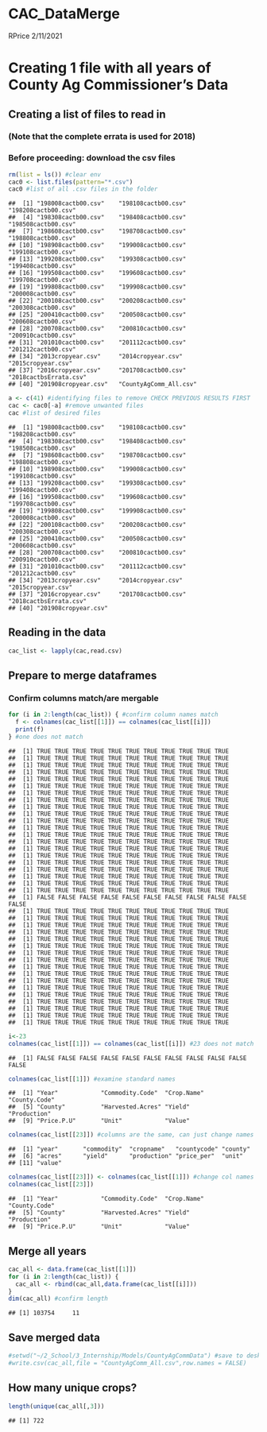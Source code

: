 CAC\_DataMerge
================
RPrice
2/11/2021

# Creating 1 file with all years of County Ag Commissioner’s Data

## Creating a list of files to read in

### (Note that the complete errata is used for 2018)

### Before proceeding: download the csv files

``` r
rm(list = ls()) #clear env
cac0 <- list.files(pattern="*.csv")
cac0 #list of all .csv files in the folder
```

    ##  [1] "198008cactb00.csv"    "198108cactb00.csv"    "198208cactb00.csv"   
    ##  [4] "198308cactb00.csv"    "198408cactb00.csv"    "198508cactb00.csv"   
    ##  [7] "198608cactb00.csv"    "198708cactb00.csv"    "198808cactb00.csv"   
    ## [10] "198908cactb00.csv"    "199008cactb00.csv"    "199108cactb00.csv"   
    ## [13] "199208cactb00.csv"    "199308cactb00.csv"    "199408cactb00.csv"   
    ## [16] "199508cactb00.csv"    "199608cactb00.csv"    "199708cactb00.csv"   
    ## [19] "199808cactb00.csv"    "199908cactb00.csv"    "200008cactb00.csv"   
    ## [22] "200108cactb00.csv"    "200208cactb00.csv"    "200308cactb00.csv"   
    ## [25] "200410cactb00.csv"    "200508cactb00.csv"    "200608cactb00.csv"   
    ## [28] "200708cactb00.csv"    "200810cactb00.csv"    "200910cactb00.csv"   
    ## [31] "201010cactb00.csv"    "201112cactb00.csv"    "201212cactb00.csv"   
    ## [34] "2013cropyear.csv"     "2014cropyear.csv"     "2015cropyear.csv"    
    ## [37] "2016cropyear.csv"     "201708cactb00.csv"    "2018cactbsErrata.csv"
    ## [40] "201908cropyear.csv"   "CountyAgComm_All.csv"

``` r
a <- c(41) #identifying files to remove CHECK PREVIOUS RESULTS FIRST
cac <- cac0[-a] #remove unwanted files
cac #list of desired files
```

    ##  [1] "198008cactb00.csv"    "198108cactb00.csv"    "198208cactb00.csv"   
    ##  [4] "198308cactb00.csv"    "198408cactb00.csv"    "198508cactb00.csv"   
    ##  [7] "198608cactb00.csv"    "198708cactb00.csv"    "198808cactb00.csv"   
    ## [10] "198908cactb00.csv"    "199008cactb00.csv"    "199108cactb00.csv"   
    ## [13] "199208cactb00.csv"    "199308cactb00.csv"    "199408cactb00.csv"   
    ## [16] "199508cactb00.csv"    "199608cactb00.csv"    "199708cactb00.csv"   
    ## [19] "199808cactb00.csv"    "199908cactb00.csv"    "200008cactb00.csv"   
    ## [22] "200108cactb00.csv"    "200208cactb00.csv"    "200308cactb00.csv"   
    ## [25] "200410cactb00.csv"    "200508cactb00.csv"    "200608cactb00.csv"   
    ## [28] "200708cactb00.csv"    "200810cactb00.csv"    "200910cactb00.csv"   
    ## [31] "201010cactb00.csv"    "201112cactb00.csv"    "201212cactb00.csv"   
    ## [34] "2013cropyear.csv"     "2014cropyear.csv"     "2015cropyear.csv"    
    ## [37] "2016cropyear.csv"     "201708cactb00.csv"    "2018cactbsErrata.csv"
    ## [40] "201908cropyear.csv"

## Reading in the data

``` r
cac_list <- lapply(cac,read.csv)
```

## Prepare to merge dataframes

### Confirm columns match/are mergable

``` r
for (i in 2:length(cac_list)) { #confirm column names match
  f <- colnames(cac_list[[1]]) == colnames(cac_list[[i]])
  print(f)
} #one does not match
```

    ##  [1] TRUE TRUE TRUE TRUE TRUE TRUE TRUE TRUE TRUE TRUE TRUE
    ##  [1] TRUE TRUE TRUE TRUE TRUE TRUE TRUE TRUE TRUE TRUE TRUE
    ##  [1] TRUE TRUE TRUE TRUE TRUE TRUE TRUE TRUE TRUE TRUE TRUE
    ##  [1] TRUE TRUE TRUE TRUE TRUE TRUE TRUE TRUE TRUE TRUE TRUE
    ##  [1] TRUE TRUE TRUE TRUE TRUE TRUE TRUE TRUE TRUE TRUE TRUE
    ##  [1] TRUE TRUE TRUE TRUE TRUE TRUE TRUE TRUE TRUE TRUE TRUE
    ##  [1] TRUE TRUE TRUE TRUE TRUE TRUE TRUE TRUE TRUE TRUE TRUE
    ##  [1] TRUE TRUE TRUE TRUE TRUE TRUE TRUE TRUE TRUE TRUE TRUE
    ##  [1] TRUE TRUE TRUE TRUE TRUE TRUE TRUE TRUE TRUE TRUE TRUE
    ##  [1] TRUE TRUE TRUE TRUE TRUE TRUE TRUE TRUE TRUE TRUE TRUE
    ##  [1] TRUE TRUE TRUE TRUE TRUE TRUE TRUE TRUE TRUE TRUE TRUE
    ##  [1] TRUE TRUE TRUE TRUE TRUE TRUE TRUE TRUE TRUE TRUE TRUE
    ##  [1] TRUE TRUE TRUE TRUE TRUE TRUE TRUE TRUE TRUE TRUE TRUE
    ##  [1] TRUE TRUE TRUE TRUE TRUE TRUE TRUE TRUE TRUE TRUE TRUE
    ##  [1] TRUE TRUE TRUE TRUE TRUE TRUE TRUE TRUE TRUE TRUE TRUE
    ##  [1] TRUE TRUE TRUE TRUE TRUE TRUE TRUE TRUE TRUE TRUE TRUE
    ##  [1] TRUE TRUE TRUE TRUE TRUE TRUE TRUE TRUE TRUE TRUE TRUE
    ##  [1] TRUE TRUE TRUE TRUE TRUE TRUE TRUE TRUE TRUE TRUE TRUE
    ##  [1] TRUE TRUE TRUE TRUE TRUE TRUE TRUE TRUE TRUE TRUE TRUE
    ##  [1] TRUE TRUE TRUE TRUE TRUE TRUE TRUE TRUE TRUE TRUE TRUE
    ##  [1] TRUE TRUE TRUE TRUE TRUE TRUE TRUE TRUE TRUE TRUE TRUE
    ##  [1] FALSE FALSE FALSE FALSE FALSE FALSE FALSE FALSE FALSE FALSE FALSE
    ##  [1] TRUE TRUE TRUE TRUE TRUE TRUE TRUE TRUE TRUE TRUE TRUE
    ##  [1] TRUE TRUE TRUE TRUE TRUE TRUE TRUE TRUE TRUE TRUE TRUE
    ##  [1] TRUE TRUE TRUE TRUE TRUE TRUE TRUE TRUE TRUE TRUE TRUE
    ##  [1] TRUE TRUE TRUE TRUE TRUE TRUE TRUE TRUE TRUE TRUE TRUE
    ##  [1] TRUE TRUE TRUE TRUE TRUE TRUE TRUE TRUE TRUE TRUE TRUE
    ##  [1] TRUE TRUE TRUE TRUE TRUE TRUE TRUE TRUE TRUE TRUE TRUE
    ##  [1] TRUE TRUE TRUE TRUE TRUE TRUE TRUE TRUE TRUE TRUE TRUE
    ##  [1] TRUE TRUE TRUE TRUE TRUE TRUE TRUE TRUE TRUE TRUE TRUE
    ##  [1] TRUE TRUE TRUE TRUE TRUE TRUE TRUE TRUE TRUE TRUE TRUE
    ##  [1] TRUE TRUE TRUE TRUE TRUE TRUE TRUE TRUE TRUE TRUE TRUE
    ##  [1] TRUE TRUE TRUE TRUE TRUE TRUE TRUE TRUE TRUE TRUE TRUE
    ##  [1] TRUE TRUE TRUE TRUE TRUE TRUE TRUE TRUE TRUE TRUE TRUE
    ##  [1] TRUE TRUE TRUE TRUE TRUE TRUE TRUE TRUE TRUE TRUE TRUE
    ##  [1] TRUE TRUE TRUE TRUE TRUE TRUE TRUE TRUE TRUE TRUE TRUE
    ##  [1] TRUE TRUE TRUE TRUE TRUE TRUE TRUE TRUE TRUE TRUE TRUE
    ##  [1] TRUE TRUE TRUE TRUE TRUE TRUE TRUE TRUE TRUE TRUE TRUE
    ##  [1] TRUE TRUE TRUE TRUE TRUE TRUE TRUE TRUE TRUE TRUE TRUE

``` r
i<-23
colnames(cac_list[[1]]) == colnames(cac_list[[i]]) #23 does not match
```

    ##  [1] FALSE FALSE FALSE FALSE FALSE FALSE FALSE FALSE FALSE FALSE FALSE

``` r
colnames(cac_list[[1]]) #examine standard names
```

    ##  [1] "Year"            "Commodity.Code"  "Crop.Name"       "County.Code"    
    ##  [5] "County"          "Harvested.Acres" "Yield"           "Production"     
    ##  [9] "Price.P.U"       "Unit"            "Value"

``` r
colnames(cac_list[[23]]) #columns are the same, can just change names
```

    ##  [1] "year"       "commodity"  "cropname"   "countycode" "county"    
    ##  [6] "acres"      "yield"      "production" "price_per"  "unit"      
    ## [11] "value"

``` r
colnames(cac_list[[23]]) <- colnames(cac_list[[1]]) #change col names
colnames(cac_list[[23]]) 
```

    ##  [1] "Year"            "Commodity.Code"  "Crop.Name"       "County.Code"    
    ##  [5] "County"          "Harvested.Acres" "Yield"           "Production"     
    ##  [9] "Price.P.U"       "Unit"            "Value"

## Merge all years

``` r
cac_all <- data.frame(cac_list[[1]])
for (i in 2:length(cac_list)) {
  cac_all <- rbind(cac_all,data.frame(cac_list[[i]]))
}
dim(cac_all) #confirm length
```

    ## [1] 103754     11

## Save merged data

``` r
#setwd("~/2_School/3_Internship/Models/CountyAgCommData") #save to desktop if desired
#write.csv(cac_all,file = "CountyAgComm_All.csv",row.names = FALSE)
```

## How many unique crops?

``` r
length(unique(cac_all[,3]))
```

    ## [1] 722
